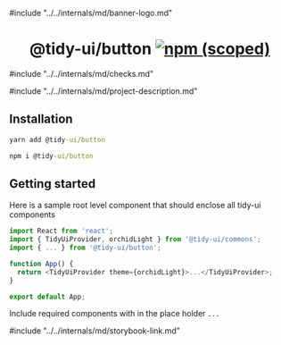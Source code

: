 #include "../../internals/md/banner-logo.md"

<h1 align="center">
  @tidy-ui/button
  <a href="https://www.npmjs.com/package/@tidy-ui/button">
    <img alt="npm (scoped)" src="https://img.shields.io/npm/v/@tidy-ui/button" />
  </a>
</h1>
#include "../../internals/md/checks.md"

#include "../../internals/md/project-description.md"

## Installation

```cmd
yarn add @tidy-ui/button
```

```cmd
npm i @tidy-ui/button
```

## Getting started

Here is a sample root level component that should enclose all tidy-ui components

```typescript
import React from 'react';
import { TidyUiProvider, orchidLight } from '@tidy-ui/commons';
import { ... } from '@tidy-ui/button';

function App() {
  return <TidyUiProvider theme={orchidLight}>...</TidyUiProvider>;
}

export default App;
```

Include required components with in the place holder `...`

#include "../../internals/md/storybook-link.md"
